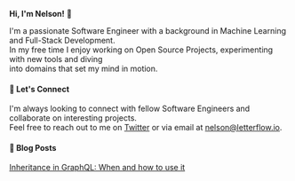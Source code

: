 **Hi, I'm Nelson!** 👋

I'm a passionate Software Engineer with a background in Machine Learning and Full-Stack Development.
<br>In my free time I enjoy working on Open Source Projects, experimenting with new tools and diving
<br>into domains that set my mind in motion.

#### 💬 Let's Connect

I'm always looking to connect with fellow Software Engineers and collaborate on interesting projects.
<br>Feel free to reach out to me on [Twitter](https://twitter.com/letterflowio) or via email at nelson@letterflow.io.

#### 📝 Blog Posts

   [Inheritance in GraphQL: When and how to use it](https://blog.letterflow.io/inheritance-in-graphql-when-and-how-to-use-it-d4bef4535797)

